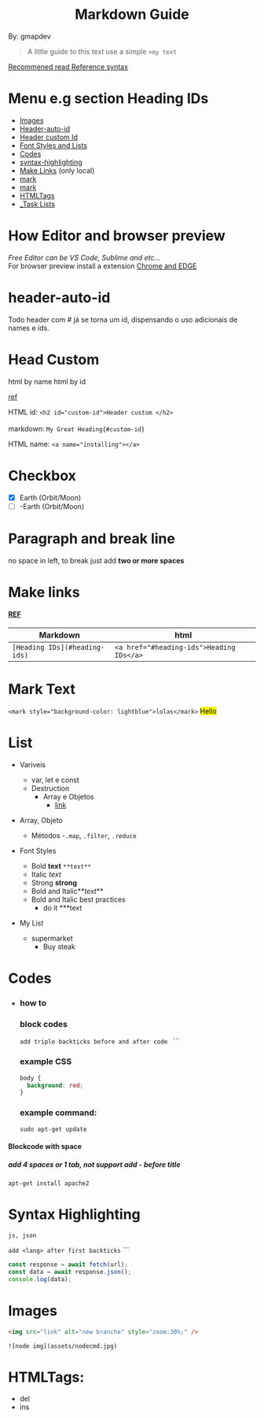 <h1 align="center"> Markdown Guide</h1>
By: gmapdev

> A little guide to this text use a simple `>my text`




[Recommened read Reference syntax](https://www.markdownguide.org/basic-syntax/)

# Menu e.g section Heading IDs

- <a href="#images">Images</a>
- [Header-auto-id](#header-auto-id)
- [Header custom Id](#custom-id)
- [Font Styles and Lists](#styles)
- [Codes](#codes)
- [syntax-highlighting](#syntax-highlighting)
- [Make Links](#make-links) (only local)
- [mark](#mark_text)
- [mark](#installing)
- [HTMLTags](#htmltags)
- <a href="https://www.markdownguide.org/extended-syntax/#:~:text=The%20basic%20Markdown%20syntax%20allows,and%20after%20the%20code%20block.">\_Task Lists</a>

# How Editor and browser preview

_Free Editor can be VS Code, Sublime and etc..._  
For browser preview install a extension [Chrome and EDGE](https://chrome.google.com/webstore/detail/markdown-viewer/ckkdlimhmcjmikdlpkmbgfkaikojcbjk)

# header-auto-id

Todo header com # já se torna um id, dispensando o uso adicionais de names e ids.

# Head Custom

<a name="installing">html by name</a>
<a id="custom-id">html by id</a>

[ref](https://www.markdownguide.org/extended-syntax/#heading-ids)

HTML id: `<h2 id="custom-id">Header custom </h2>`
<br>
<br>
markdown: `My Great Heading{#custom-id}`

HTML name: `<a name="installing"></a>`

# Checkbox 
- [x] Earth (Orbit/Moon)
- [ ] -Earth (Orbit/Moon)

# Paragraph and break line

no space in left, to break just add **two or more spaces**

# Make links

#### [REF](https://www.markdownguide.org/extended-syntax/#:~:text=The%20basic%20Markdown%20syntax%20allows,and%20after%20the%20code%20block.)

| Markdown                      | html                                      |
| ----------------------------- | ----------------------------------------- |
| `[Heading IDs](#heading-ids)` | `<a href="#heading-ids">Heading IDs</a> ` |

# Mark Text

<a name="mark_text"></a>
`<mark style="background-color: lightblue">lolas</mark>`
<mark>Hello</mark>

# List

- Variveis

  - var, let e const
  - Destruction
    - Array e Objetos
      - [link](http://linkhere.com)

- Array, Objeto

  - Métodos -`.map`, `.filter`, `.reduce`

- <a id="styles">Font Styles</a>

  - Bold **text** `**text**`
  - Italic _text_
  - Strong **strong**
  - Bold and Italic**_text_**
  - Bold and Italic best practices
    - do it \*\*\*text

- My List
  - supermarket
    - Buy steak

# Codes

- ### how to
  ### block codes
  `add triple backticks before and after code ` ```
  ### example CSS
  ```css
  body {
    background: red;
  }
  ```
  ### example command:
  ```shell
  sudo apt-get update
  ```

#### Blockcode with space

##### add 4 spaces or 1 tab, not support add `-` before title

    apt-get install apache2

# Syntax Highlighting

    js, json

`add <lang> after first backticks` ```

```js
const response = await fetch(url);
const data = await response.json();
console.log(data);
```

# Images

```html
<img src="link" alt="new branche" style="zoom:30%;" />
```

    ![node img](assets/nodecmd.jpg)

# HTMLTags:

- del
- ins
